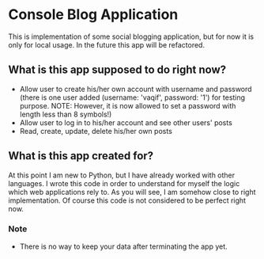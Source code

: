 # Console Blog Application

This is implementation of some social blogging application, but for now it is only for local usage. In the future this app will be refactored.

## What is this app supposed to do right now?

* Allow user to create his/her own account with username and password (there is one user added (username: 'vaqif', password: '1') for testing purpose. NOTE: However, it is now allowed to set a password with length less than 8 symbols!)
* Allow user to log in to his/her account and see other users' posts
* Read, create, update, delete his/her own posts

## What is this app created for?

At this point I am new to Python, but I have already worked with other languages. 
I wrote this code in order to understand for myself the logic which web applications rely to. As you will see, I am somehow close to right implementation. Of course this code is not considered to be perfect right now.

### Note

* There is no way to keep your data after terminating the app yet.

